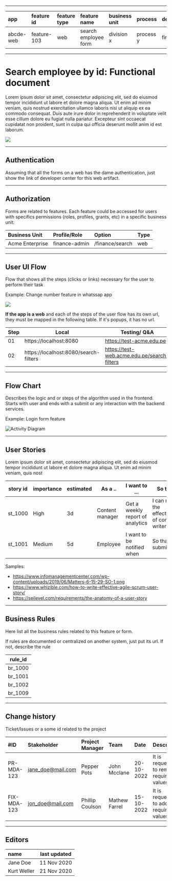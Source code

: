 
---
|app  | feature id | feature type | feature name |business unit |process |department |
|:--|:--|:--|:--|:--|:--|:--|
| abcde-web | feature-103 | web | search employee form | division x  | process y  | finance

---

# Search employee by id: Functional document

Lorem ipsum dolor sit amet, consectetur adipiscing elit, sed do eiusmod tempor incididunt ut labore et dolore magna aliqua. Ut enim ad minim veniam, quis nostrud exercitation ullamco laboris nisi ut aliquip ex ea commodo consequat. Duis aute irure dolor in reprehenderit in voluptate velit esse cillum dolore eu fugiat nulla pariatur. Excepteur sint occaecat cupidatat non proident, sunt in culpa qui officia deserunt mollit anim id est laborum.

![](https://i.ibb.co/rt0Hf3q/video.png)

---
## Authentication

Assuming that all the forms on a web has the dame authentication, just show the link of developer center for this web artifact.

---
## Authorization

Forms are related to features. Each feature could be accessed for users with specifics permissions (roles, profiles, grants, etc) in a specific business unit:


|Business Unit | Profile/Role | Option | Type  |
|:------|:-------|:-------|:-------|
| Acme Enterprise | finance-admin | /finance/search | web

---
## User UI Flow

Flow that shows all the steps (clicks or links) necessary for the user to perform their task

Example: Change number feature in whatssap app

<!--
@startwbs
* whatsap app
** 01 chats
*** 02 settings
**** 03 account
***** 04 change number
@endwbs
-->

![](https://www.plantuml.com/plantuml/png/5Smz3e0m2CNndLCmC_dX0NeLMabr49j2q-ihu_-NbvVCkVlC1eJpOZTkoAq14IuhbX2WY0rDt6-jqG4xSYdlK8yEE6AkLL37awL34Zt_umy0)

**If the app is a web** and each of the steps of the user flow has its own url, they must be mapped in the following table. If it's popups, it has no url.

Step		  |Local		  | Testing/ Q&A	         	| PROD 			|
------------- | ------------------- | ------------- | -------------
01  |  https://localhost:8080				|  https://test-acme.edu.pe				| https://www.acme.edu.pe
02  |  https://localhost:8080/search-filters				|  https://test-web.acme.edu.pe/search-filters			| https://www.acme.edu.pe/search-filters


---
## Flow Chart

Describes the logic and or steps of the algorithm used in the frontend. Starts with user and ends with a submit or any interaction with the backend services.

Example: Login form feature

![Activity Diagram](http://www.plantuml.com/plantuml/png/BS-nQiGm40JGVhzYohiYFs11Sf3VIBCdJSuYicHsPOJ_Fi9SiJ35yDXvU5VhnrRa2h8SJaEtJ4Tlq1ZfCwt4u3E867TgNt3LM3lDKTehLrJT-5EXDM5Nzz4i1Nbg_1jgQO6lRO1cpR1DKbyCRmnZpOMuHMEQOjRYK2DYCsFiNtTanwssktnydlGWotV9imW_ufH-Zr9ENDyxyZodUsurY7XlkpnOqzpt3m00)


<!--
@startuml
start
:user tries to access the web;

repeat: user enters login name\n and password;
backward: show error message;
repeat while (credentials are correct?) is (no)
->yes;
:Client sucessfully starts its session;

stop
@enduml
 -->

---
## User Stories

Lorem ipsum dolor sit amet, consectetur adipiscing elit, sed do eiusmod tempor incididunt ut labore et dolore magna aliqua. Ut enim ad minim veniam, quis nost

| story id | importance | estimated | As a .. | I want to ... | So that ...|
|------|------|------|------|------|------|
| st_1000 | High  | 3d |Content manager | Get a weekly report of analytics  | I can monitor the effectiveness of content writer
| st_1001 | Medium  | 5d | Employee | I want to be notified when  | So that I can submit my ...

Samples:

- https://www.infomanagementcenter.com/wp-content/uploads/2019/06/Matters-6-15-29-SO-1.png
- https://www.whizible.com/how-to-write-effective-agile-scrum-user-story/
- https://seilevel.com/requirements/the-anatomy-of-a-user-story

---
## Business Rules

Here list all the business rules related to this feature or form.

If rules are documented or centralized on another system, just put its url. If not, describe the rule

| rule_id |
|------|
| br_1000  |
| br_1001  |
| br_1002  |
| br_1009  |

---

## Change history

Ticket/Issues or a some id related to the project

| #ID | Stakeholder |Project Manager |Team |Date |Description |
|:------|:-------|:-------|:-------|:-------|:-------|
| PR-MDA-123  | jane_doe@mail.com | Pepper Pots |John Mcclane | 20-10-2022 | It is requested to remove required values |
| FIX-MDA-123  | jon_doe@mail.com | Phillip Coulson |Mathew Farrel| 15-10-2022 | It is requested to add required values  |

---
## Editors

| name | last updated |
|:------|-------|
| Jane Doe |  11 Nov 2020 |
| Kurt Weller |  21 Nov 2020 |

